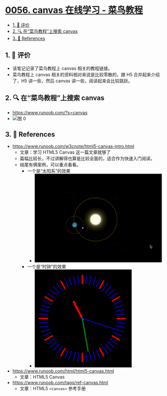 # [0056. canvas 在线学习 - 菜鸟教程](https://github.com/tnotesjs/TNotes.canvas/tree/main/notes/0056.%20canvas%20%E5%9C%A8%E7%BA%BF%E5%AD%A6%E4%B9%A0%20-%20%E8%8F%9C%E9%B8%9F%E6%95%99%E7%A8%8B)

<!-- region:toc -->

- [1. 🫧 评价](#1--评价)
- [2. 🔍 在“菜鸟教程”上搜索 canvas](#2--在菜鸟教程上搜索-canvas)
- [3. 🔗 References](#3--references)

<!-- endregion:toc -->

## 1. 🫧 评价

- 该笔记记录了菜鸟教程上 canvas 相关的教程链接。
- 菜鸟教程上 canvas 相关的资料相对来说是比较零散的，跟 H5 合并起来介绍了，H5 讲一些，然后 canvas 讲一些，阅读起来会比较跳跃。

## 2. 🔍 在“菜鸟教程”上搜索 canvas

- https://www.runoob.com/?s=canvas
- ![图 0](https://cdn.jsdelivr.net/gh/tnotesjs/imgs@main/2025-08-07-12-05-53.png)

## 3. 🔗 References

- https://www.runoob.com/w3cnote/html5-canvas-intro.html
  - 文章：学习 HTML5 Canvas 这一篇文章就够了
  - 篇幅比较长，不过讲解得也算是比较全面的，适合作为快速入门阅读。
  - 结尾有俩案例，可以重点看看。
    - 一个是“太阳系”的效果
      - ![gif](./assets/1.gif)
    - 一个是“时钟”的效果
      - ![gif](./assets/2.gif)
- https://www.runoob.com/html/html5-canvas.html
  - 文章：HTML5 Canvas
- https://www.runoob.com/tags/ref-canvas.html
  - 文章：HTML5 `<canvas>` 参考手册
